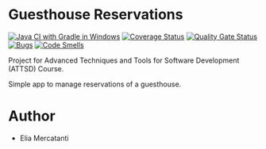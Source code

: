 # Guesthouse Reservations
[![Java CI with Gradle in Windows](https://github.com/elia-mercatanti/guesthouse-reservations/actions/workflows/gradle-windows.yml/badge.svg)](https://github.com/elia-mercatanti/guesthouse-reservations/actions/workflows/gradle-windows.yml)
[![Coverage Status](https://coveralls.io/repos/github/elia-mercatanti/guesthouse-reservations/badge.svg?branch=main)](https://coveralls.io/github/elia-mercatanti/guesthouse-reservations?branch=main)
[![Quality Gate Status](https://sonarcloud.io/api/project_badges/measure?project=elia-mercatanti_guesthouse-reservations&metric=alert_status)](https://sonarcloud.io/dashboard?id=elia-mercatanti_guesthouse-reservations)
[![Bugs](https://sonarcloud.io/api/project_badges/measure?project=elia-mercatanti_guesthouse-reservations&metric=bugs)](https://sonarcloud.io/dashboard?id=elia-mercatanti_guesthouse-reservations)
[![Code Smells](https://sonarcloud.io/api/project_badges/measure?project=elia-mercatanti_guesthouse-reservations&metric=code_smells)](https://sonarcloud.io/dashboard?id=elia-mercatanti_guesthouse-reservations)

Project for Advanced Techniques and Tools for Software Development (ATTSD) Course.

Simple app to manage reservations of a guesthouse.

# Author
- Elia Mercatanti
